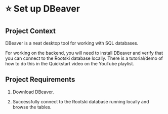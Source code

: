 # ⭐ Set up DBeaver

## Project Context

DBeaver is a neat desktop tool for working with SQL databases.

For working on the backend, you will need to install DBeaver and verify
that you can connect to the Rootski database locally. There is a tutorial/demo
of how to do this in the Quickstart video on the YouTube playlist.

## Project Requirements

1. Download DBeaver.

2. Successfully connect to the Rootski database running locally and browse the tables.
